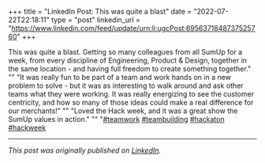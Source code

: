 +++
title = "LinkedIn Post: This was quite a blast"
date = "2022-07-22T22:18:11"
type = "post"
linkedin_url = "https://www.linkedin.com/feed/update/urn:li:ugcPost:6956371848737525760"
+++

This was quite a blast. Getting so many colleagues from all SumUp for a week, from every discipline of Engineering, Product & Design, together in the same location - and having full freedom to create something together."
""
"It was really fun to be part of a team and work hands on in a new problem to solve - but it was as interesting to walk around and ask other teams what they were working. It was really energizing to see the customer centricity, and how so many of those ideas could make a real difference for our merchants!"
""
"Loved the Hack week, and it was a great show the SumUp values in action."
""
"[#teamwork](https://www.linkedin.com/feed/hashtag/teamwork) [#teambuilding](https://www.linkedin.com/feed/hashtag/teambuilding) [#hackaton](https://www.linkedin.com/feed/hashtag/hackaton) [#hackweek](https://www.linkedin.com/feed/hashtag/hackweek)

---

*This post was originally published on [LinkedIn](https://www.linkedin.com/in/adrianmoreno/recent-activity/all/).*